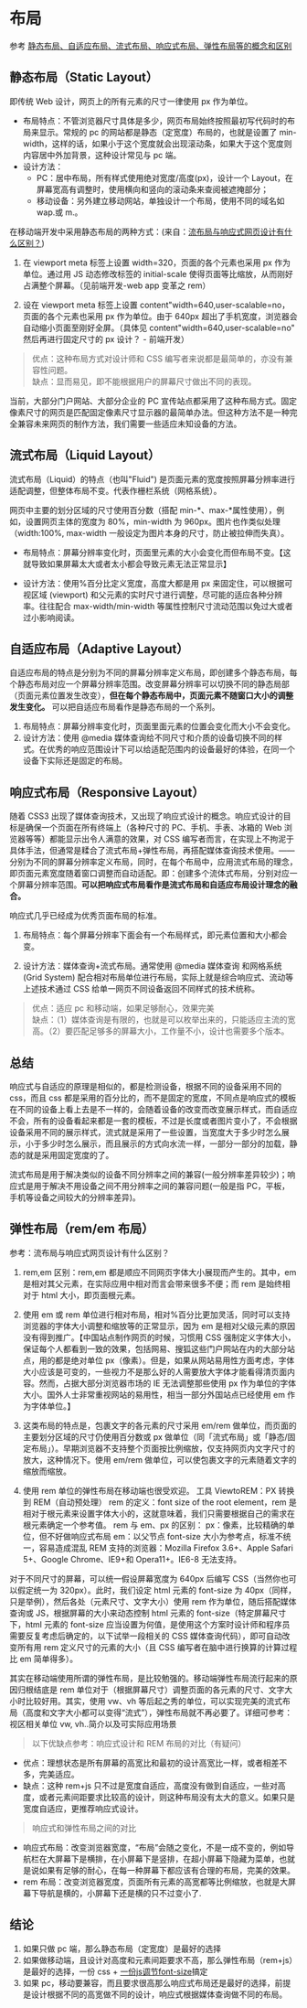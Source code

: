 # 布局 
参考 [静态布局、自适应布局、流式布局、响应式布局、弹性布局等的概念和区别](https://www.cnblogs.com/yanayana/p/7066948.html)

## 静态布局（Static Layout）

即传统 Web 设计，网页上的所有元素的尺寸一律使用 px 作为单位。

- 布局特点：不管浏览器尺寸具体是多少，网页布局始终按照最初写代码时的布局来显示。常规的 pc 的网站都是静态（定宽度）布局的，也就是设置了 min-width，这样的话，如果小于这个宽度就会出现滚动条，如果大于这个宽度则内容居中外加背景，这种设计常见与 pc 端。
- 设计方法：
  - PC：居中布局，所有样式使用绝对宽度/高度(px)，设计一个 Layout，在屏幕宽高有调整时，使用横向和竖向的滚动条来查阅被遮掩部分；
  - 移动设备：另外建立移动网站，单独设计一个布局，使用不同的域名如 wap.或 m.。

在移动端开发中采用静态布局的两种方式：(来自：[流布局与响应式网页设计有什么区别？](https://www.zhihu.com/question/21679928))

1. 在 viewport meta 标签上设置 width=320，页面的各个元素也采用 px 作为单位。通过用 JS 动态修改标签的 initial-scale 使得页面等比缩放，从而刚好占满整个屏幕。（见前端开发-web app 变革之 rem）

2. 设在 viewport meta 标签上设置 content"width=640,user-scalable=no，页面的各个元素也采用 px 作为单位。由于 640px 超出了手机宽度，浏览器会自动缩小页面至刚好全屏。（具体见 content"width=640,user-scalable=no" 然后再进行固定尺寸的 px 设计？ - 前端开发）

> 优点：这种布局方式对设计师和 CSS 编写者来说都是最简单的，亦没有兼容性问题。  
> 缺点：显而易见，即不能根据用户的屏幕尺寸做出不同的表现。

当前，大部分门户网站、大部分企业的 PC 宣传站点都采用了这种布局方式。固定像素尺寸的网页是匹配固定像素尺寸显示器的最简单办法。但这种方法不是一种完全兼容未来网页的制作方法，我们需要一些适应未知设备的方法。

## 流式布局（Liquid Layout）

流式布局（Liquid）的特点（也叫"Fluid") 是页面元素的宽度按照屏幕分辨率进行适配调整，但整体布局不变。代表作栅栏系统（网格系统）。

网页中主要的划分区域的尺寸使用百分数（搭配 min-*、max-*属性使用），例如，设置网页主体的宽度为 80%，min-width 为 960px。图片也作类似处理（width:100%, max-width 一般设定为图片本身的尺寸，防止被拉伸而失真）。

- 布局特点：屏幕分辨率变化时，页面里元素的大小会变化而但布局不变。【这就导致如果屏幕太大或者太小都会导致元素无法正常显示】

- 设计方法：使用%百分比定义宽度，高度大都是用 px 来固定住，可以根据可视区域 (viewport) 和父元素的实时尺寸进行调整，尽可能的适应各种分辨率。往往配合 max-width/min-width 等属性控制尺寸流动范围以免过大或者过小影响阅读。

## 自适应布局（Adaptive Layout）

自适应布局的特点是分别为不同的屏幕分辨率定义布局，即创建多个静态布局，每个静态布局对应一个屏幕分辨率范围。改变屏幕分辨率可以切换不同的静态局部（页面元素位置发生改变），**但在每个静态布局中，页面元素不随窗口大小的调整发生变化。** 可以把自适应布局看作是静态布局的一个系列。

1. 布局特点：屏幕分辨率变化时，页面里面元素的位置会变化而大小不会变化。
2. 设计方法：使用 @media 媒体查询给不同尺寸和介质的设备切换不同的样式。在优秀的响应范围设计下可以给适配范围内的设备最好的体验，在同一个设备下实际还是固定的布局。

## 响应式布局（Responsive Layout）

随着 CSS3 出现了媒体查询技术，又出现了响应式设计的概念。响应式设计的目标是确保一个页面在所有终端上（各种尺寸的 PC、手机、手表、冰箱的 Web 浏览器等等）都能显示出令人满意的效果，对 CSS 编写者而言，在实现上不拘泥于具体手法，但通常是糅合了流式布局+弹性布局，再搭配媒体查询技术使用。——分别为不同的屏幕分辨率定义布局，同时，在每个布局中，应用流式布局的理念，即页面元素宽度随着窗口调整而自动适配。即：创建多个流体式布局，分别对应一个屏幕分辨率范围。**可以把响应式布局看作是流式布局和自适应布局设计理念的融合。**

响应式几乎已经成为优秀页面布局的标准。

1. 布局特点：每个屏幕分辨率下面会有一个布局样式，即元素位置和大小都会变。

2. 设计方法：媒体查询+流式布局。通常使用 @media 媒体查询 和网格系统 (Grid System) 配合相对布局单位进行布局，实际上就是综合响应式、流动等上述技术通过 CSS 给单一网页不同设备返回不同样式的技术统称。

> 优点：适应 pc 和移动端，如果足够耐心，效果完美  
> 缺点：（1）媒体查询是有限的，也就是可以枚举出来的，只能适应主流的宽高。（2）要匹配足够多的屏幕大小，工作量不小，设计也需要多个版本。

## 总结

响应式与自适应的原理是相似的，都是检测设备，根据不同的设备采用不同的 css，而且 css 都是采用的百分比的，而不是固定的宽度，不同点是响应式的模板在不同的设备上看上去是不一样的，会随着设备的改变而改变展示样式，而自适应不会，所有的设备看起来都是一套的模板，不过是长度或者图片变小了，不会根据设备采用不同的展示样式，流式就是采用了一些设置，当宽度大于多少时怎么展示，小于多少时怎么展示，而且展示的方式向水流一样，一部分一部分的加载，静态的就是采用固定宽度的了。

流式布局是用于解决类似的设备不同分辨率之间的兼容(一般分辨率差异较少)；响应式是用于解决不用设备之间不用分辨率之间的兼容问题(一般是指 PC，平板，手机等设备之间较大的分辨率差异)。

## 弹性布局（rem/em 布局）

参考：流布局与响应式网页设计有什么区别？

1. rem,em 区别：rem,em 都是顺应不同网页字体大小展现而产生的。其中，em 是相对其父元素，在实际应用中相对而言会带来很多不便；而 rem 是始终相对于 html 大小，即页面根元素。

2. 使用 em 或 rem 单位进行相对布局，相对%百分比更加灵活，同时可以支持浏览器的字体大小调整和缩放等的正常显示，因为 em 是相对父级元素的原因没有得到推广。【中国站点制作网页的时候，习惯用 CSS 强制定义字体大小，保证每个人都看到一致的效果，包括网易、搜狐这些门户网站在内的大部分站点，用的都是绝对单位 px（像素）。但是，如果从网站易用性方面考虑，字体大小应该是可变的，一些视力不是那么好的人需要放大字体才能看得清页面内容。然而，占据大部分浏览器市场的 IE 无法调整那些使用 px 作为单位的字体大小。国外人士非常重视网站的易用性，相当一部分外国站点已经使用 em 作为字体单位。】
3. 这类布局的特点是，包裹文字的各元素的尺寸采用 em/rem 做单位，而页面的主要划分区域的尺寸仍使用百分数或 px 做单位（同「流式布局」或「静态/固定布局」）。早期浏览器不支持整个页面按比例缩放，仅支持网页内文字尺寸的放大，这种情况下。使用 em/rem 做单位，可以使包裹文字的元素随着文字的缩放而缩放。

4. 使用 rem 单位的弹性布局在移动端也很受欢迎。
   工具 ViewtoREM：PX 转换到 REM（自动预处理）
   rem 的定义：font size of the root element，rem 是相对于根元素<html>来设置字体大小的，这就意味着，我们只需要根据自己的需求在根元素确定一个参考值。
   rem 与 em、px 的区别：
   px：像素，比较精确的单位，但不好做响应式布局
   em：以父节点 font-size 大小为参考点，标准不统一，容易造成混乱
   REM 支持的浏览器：Mozilla Firefox 3.6+、Apple Safari 5+、Google Chrome、IE9+和 Opera11+。IE6-8 无法支持。

对于不同尺寸的屏幕，可以统一假设屏幕宽度为 640px 后编写 CSS（当然你也可以假定统一为 320px）。此时，我们设定 html 元素的 font-size 为 40px（同样，只是举例），然后各处（元素尺寸、文字大小）使用 rem 作为单位，随后搭配媒体查询或 JS，根据屏幕的大小来动态控制 html 元素的 font-size（特定屏幕尺寸下，html 元素的 font-size 应当设置为何值，是使用这个方案时设计师和程序员需要反复考虑后确定的，以下试举一段相关的 CSS 媒体查询代码），即可自动改变所有用 rem 定义尺寸的元素的大小（且 CSS 编写者在脑中进行换算的计算过程比 em 简单得多）。

 其实在移动端使用所谓的弹性布局，是比较勉强的。移动端弹性布局流行起来的原因归根结底是 rem 单位对于（根据屏幕尺寸）调整页面的各元素的尺寸、文字大小时比较好用。其实，使用 vw、vh 等后起之秀的单位，可以实现完美的流式布局（高度和文字大小都可以变得“流式”），弹性布局就不再必要了。详细可参考：视区相关单位 vw, vh..简介以及可实际应用场景

>以下优缺点参考：响应式设计和 REM 布局的对比（有疑问）

- 优点：理想状态是所有屏幕的高宽比和最初的设计高宽比一样，或者相差不多，完美适应。  
- 缺点：这种 rem+js 只不过是宽度自适应，高度没有做到自适应，一些对高度，或者元素间距要求比较高的设计，则这种布局没有太大的意义。如果只是宽度自适应，更推荐响应式设计。

>响应式和弹性布局之间的对比

- 响应式布局：改变浏览器宽度，“布局”会随之变化，不是一成不变的，例如导航栏在大屏幕下是横排，在小屏幕下是竖排，在超小屏幕下隐藏为菜单，也就是说如果有足够的耐心，在每一种屏幕下都应该有合理的布局，完美的效果。
- rem 布局：改变浏览器宽度，页面所有元素的高宽都等比例缩放，也就是大屏幕下导航是横的，小屏幕下还是横的只不过变小了.

## 结论

1. 如果只做 pc 端，那么静态布局（定宽度）是最好的选择
2. 如果做移动端，且设计对高度和元素间距要求不高，那么弹性布局（rem+js）是最好的选择，一份 css + [一份js调节font-size](https://github.com/amfe/lib-flexible/blob/2.0/index.js)搞定
3. 如果 pc，移动要兼容，而且要求很高那么响应式布局还是最好的选择，前提是设计根据不同的高宽做不同的设计，响应式根据媒体查询做不同的布局。
